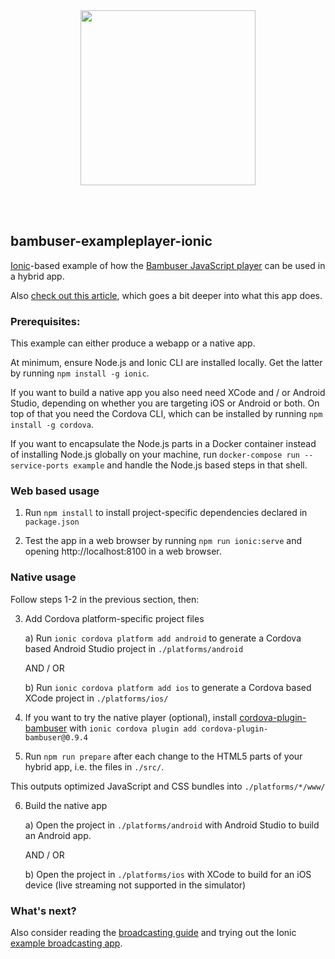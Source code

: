 <div>
  <br/><br />
  <p align="center">
    <a href="https://bambuser.com" target="_blank" align="center">
        <img src="https://bambuser.com/wp-content/themes/bambuser/assets/images/logos/bambuser-logo-horizontal-black.png" width="280">
    </a>
  </p>
  <br/><br />
</div>

bambuser-exampleplayer-ionic
----------------------------

[Ionic](https://ionicframework.com/)-based example of how the
[Bambuser JavaScript player](https://bambuser.com/docs/playback/web-player/#javascript-player)
can be used in a hybrid app.

Also [check out this article](https://bambuser.com/docs/playback/cordova/),
which goes a bit deeper into what this app does.


### Prerequisites:

This example can either produce a webapp or a native app.

At minimum, ensure Node.js and Ionic CLI are installed locally. Get the latter
by running `npm install -g ionic`.

If you want to build a native app you also need need XCode and / or Android Studio,
depending on whether you are targeting iOS or Android or both. On top of that
you need the Cordova CLI, which can be installed by running `npm install -g cordova`.

If you want to encapsulate the Node.js parts in a Docker container instead of
installing Node.js globally on your machine, run `docker-compose run --service-ports example`
and handle the Node.js based steps in that shell.


### Web based usage


1. Run `npm install` to install project-specific dependencies declared in `package.json`


2. Test the app in a web browser by running `npm run ionic:serve` and
opening http://localhost:8100 in a web browser.



### Native usage

Follow steps 1-2 in the previous section, then:


3. Add Cordova platform-specific project files

   a) Run `ionic cordova platform add android` to generate a Cordova based
   Android Studio project in `./platforms/android`

   AND / OR

   b) Run `ionic cordova platform add ios` to generate a Cordova based
   XCode project in `./platforms/ios/`


4. If you want to try the native player (optional), install [cordova-plugin-bambuser](https://github.com/bambuser/cordova-plugin-bambuser)
with `ionic cordova plugin add cordova-plugin-bambuser@0.9.4`


5. Run `npm run prepare` after each change to the HTML5 parts of your
hybrid app, i.e. the files in `./src/`.

This outputs optimized JavaScript and CSS bundles into `./platforms/*/www/`


6. Build the native app

   a) Open the project in `./platforms/android` with Android Studio to build an
   Android app.

   AND / OR

   b) Open the project in `./platforms/ios` with XCode to build for an iOS device
   (live streaming not supported in the simulator)


### What's next?

Also consider reading the [broadcasting guide](https://bambuser.com/docs/broadcasting/cordova/)
and trying out the Ionic [example broadcasting app](https://github.com/bambuser/bambuser-examplebroadcaster-ionic).
